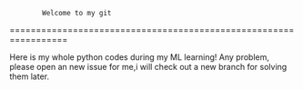 			Welcome to my git    
=================================================================

Here is my whole python codes during my ML learning! Any problem, please open an new issue for me,i will check out a new branch for solving them later.
